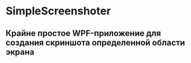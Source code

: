 # SimpleScreenshoter

## Крайне простое WPF-приложение для создания скриншота определенной области экрана

